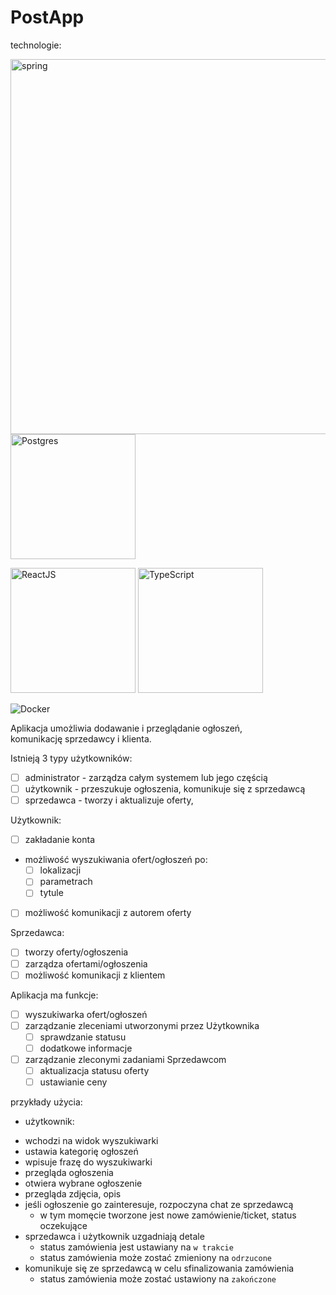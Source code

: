 # PostApp

technologie:

 <p float="left">
 <img alt="spring"      src="https://upload.wikimedia.org/wikipedia/commons/thumb/4/44/Spring_Framework_Logo_2018.svg/800px-Spring_Framework_Logo_2018.svg.png" width=600"> 
 <img alt="Postgres"    src="https://upload.wikimedia.org/wikipedia/commons/thumb/2/29/Postgresql_elephant.svg/1200px-Postgresql_elephant.svg.png" width=200> 
 </p>
 <p float="left">
 <img alt="ReactJS"     src="https://upload.wikimedia.org/wikipedia/commons/thumb/a/a7/React-icon.svg/1024px-React-icon.svg.png" width=200>
 <img alt="TypeScript"  src="https://upload.wikimedia.org/wikipedia/commons/thumb/f/f5/Typescript.svg/1024px-Typescript.svg.png" width=200>
 </p>
 <img alt="Docker"      src="https://upload.wikimedia.org/wikipedia/commons/thumb/4/4e/Docker_%28container_engine%29_logo.svg/1280px-Docker_%28container_engine%29_logo.svg.png"> 

Aplikacja umożliwia dodawanie i przeglądanie ogłoszeń, komunikację sprzedawcy i klienta.

Istnieją 3 typy użytkowników:
 - [ ] administrator - zarządza całym systemem lub jego częścią
 - [ ] użytkownik - przeszukuje ogłoszenia, komunikuje się z sprzedawcą
 - [ ] sprzedawca - tworzy i aktualizuje oferty, 

Użytkownik:
 - [ ] zakładanie konta
 - możliwość wyszukiwania ofert/ogłoszeń po:
    * [ ] lokalizacji
    * [ ] parametrach
    * [ ] tytule
 - [ ] możliwość komunikacji z autorem oferty

Sprzedawca:
 - [ ] tworzy oferty/ogłoszenia
 - [ ] zarządza ofertami/ogłoszenia
 - [ ] możliwość komunikacji z klientem

Aplikacja ma funkcje:
 - [ ] wyszukiwarka ofert/ogłoszeń
 - [ ] zarządzanie zleceniami utworzonymi przez Użytkownika
    * [ ] sprawdzanie statusu 
    * [ ] dodatkowe informacje
 - [ ] zarządzanie zleconymi zadaniami Sprzedawcom
    * [ ] aktualizacja statusu oferty
    * [ ] ustawianie ceny

przykłady użycia:
 - użytkownik:
  * wchodzi na widok wyszukiwarki
  * ustawia kategorię ogłoszeń
  * wpisuje frazę do wyszukiwarki
  * przegląda ogłoszenia
  * otwiera wybrane ogłoszenie
  * przegląda zdjęcia, opis
  * jeśli ogłoszenie go zainteresuje, rozpoczyna chat ze sprzedawcą
     - w tym momęcie tworzone jest nowe zamówienie/ticket, status oczekujące
  * sprzedawca i użytkownik uzgadniają detale
     - status zamówienia jest ustawiany na `w trakcie`
     - status zamówienia może zostać zmieniony na `odrzucone`
  * komunikuje się ze sprzedawcą w celu sfinalizowania zamówienia
     - status zamówienia może zostać ustawiony na `zakończone`

